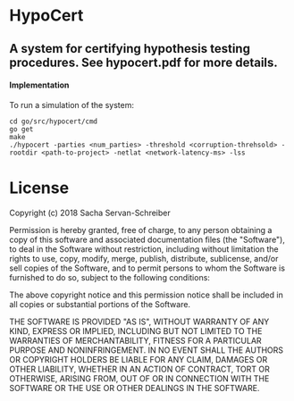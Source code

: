 # HypoCert
## A system for certifying hypothesis testing procedures. See hypocert.pdf for more details. 

#### Implementation

To run a simulation of the system:  
```
cd go/src/hypocert/cmd
go get
make
./hypocert -parties <num_parties> -threshold <corruption-threhsold> -rootdir <path-to-project> -netlat <network-latency-ms> -lss
```

# License

Copyright (c) 2018 Sacha Servan-Schreiber

Permission is hereby granted, free of charge, to any person obtaining a copy
of this software and associated documentation files (the "Software"), to deal
in the Software without restriction, including without limitation the rights
to use, copy, modify, merge, publish, distribute, sublicense, and/or sell
copies of the Software, and to permit persons to whom the Software is
furnished to do so, subject to the following conditions:

The above copyright notice and this permission notice shall be included in all
copies or substantial portions of the Software.

THE SOFTWARE IS PROVIDED "AS IS", WITHOUT WARRANTY OF ANY KIND, EXPRESS OR
IMPLIED, INCLUDING BUT NOT LIMITED TO THE WARRANTIES OF MERCHANTABILITY,
FITNESS FOR A PARTICULAR PURPOSE AND NONINFRINGEMENT. IN NO EVENT SHALL THE
AUTHORS OR COPYRIGHT HOLDERS BE LIABLE FOR ANY CLAIM, DAMAGES OR OTHER
LIABILITY, WHETHER IN AN ACTION OF CONTRACT, TORT OR OTHERWISE, ARISING FROM,
OUT OF OR IN CONNECTION WITH THE SOFTWARE OR THE USE OR OTHER DEALINGS IN THE
SOFTWARE.
